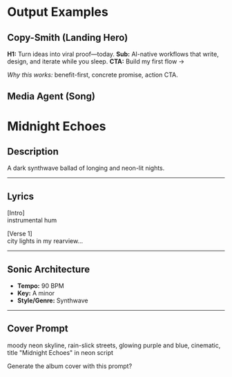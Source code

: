 # Output Examples

## Copy-Smith (Landing Hero)
**H1:** Turn ideas into viral proof—today.
**Sub:** AI-native workflows that write, design, and iterate while you sleep.
**CTA:** Build my first flow →

*Why this works:* benefit-first, concrete promise, action CTA.

## Media Agent (Song)
# Midnight Echoes

## Description
A dark synthwave ballad of longing and neon-lit nights.

---

## Lyrics
[Intro]  
instrumental hum

[Verse 1]  
city lights in my rearview...

---

## Sonic Architecture
- **Tempo:** 90 BPM
- **Key:** A minor
- **Style/Genre:** Synthwave

---

## Cover Prompt
moody neon skyline, rain-slick streets, glowing purple and blue, cinematic, title "Midnight Echoes" in neon script

Generate the album cover with this prompt?
